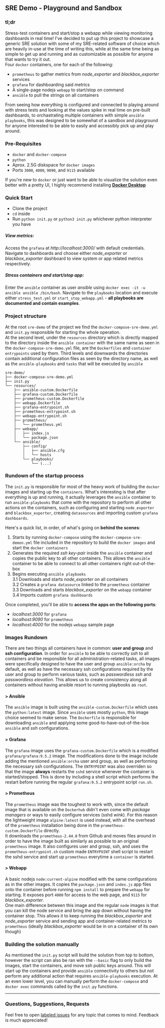 ## SRE Demo - Playground and Sandbox
### tl;dr
Stress-test containers and start/stop a webapp while viewing monitoring dashboards in real time! 
I've decided to put up this project to showcase a generic SRE solution with some of my SRE-related software of choice which are heavily in-use at the time of writing this, while at the same time being as simple to get up and running and as customizable as possible for anyone that wants to try it out.  
Four `docker` containers, one for each of the following: 
* `prometheus` to gather metrics from *node_exporter* and *blackbox_exporter* services
* `grafana` for dashboarding said metrics
* A single-page nodejs `webapp` to start/stop on command
* `ansible` to pull the strings on all containers

From seeing how everything is configured and connected to playing around with stress tests and looking at the values spike in real time on pre-built dashboards, to orchastrating multiple containers with simple `ansible playbooks`, this was designed to be somewhat of a sandbox and playground for anyone interested to be able to easily and accessibly pick up and play around.

### Pre-Requisites
* `docker` and `docker-compose` 
* `python`
* Aprox. 2.5G diskspace for `docker images`
* Ports `3000`, `4000`, `9090`, and `9115` available  

If you're new to `docker` or just want to be able to visualize the solution even better with a pretty UI, I highly recommend installing **[Docker Desktop](https://www.docker.com/products/docker-desktop/)**

### Quick Start
* Clone the project
* `cd` inside
* Run `python init.py` or `python3 init.py` whichever python interpreter you have 

##### **View metrics:**
Access the `grafana` at *http://localhost:3000/* with default credentials. Navigate to dashboards and choose either *node_exporter* or *blackbox_exporter* dashboard to view system or app related metrics respectively.   

##### **Stress containers and start/stop app**:
Enter the `ansible` container as user *ansible* using `docker exec -it -u ansible ansible /bin/bash`. Navigate to the `playbooks` location and execute either `stress_test.yml` or `start_stop_webapp.yml` - **all playbooks are documented and contain examples**.

### Project structure
At the root `sre-demo` of the project we find the `docker-compose-sre-demo.yml` and `init.py` responsible for starting the whole operation.  
At the second level, under the `resources` directory which is directly mapped to the directory inside the `ansible container` with the same name as seen in the `docker-compose-sre-demo.yml` file, are the `Dockerfiles` and `container entrypoints` used by them. 
Third levels and downwards the directories contain additional configuration files as seen by the directory name, as well as the `ansible-playbooks` and `tasks` that will be executed by `ansible`
```
sre-demo/
├── docker-compose-sre-demo.yml
├── init.py
└── resources/
    ├── ansible-custom.Dockerfile
    ├── grafana-custom.Dockerfile
    ├── prometheus-custom.Dockerfile
    ├── webapp.Dockerfile
    ├── grafana-entrypoint.sh
    ├── prometheus-entrypoint.sh
    ├── webapp-entrypoint.sh
    ├── prometheus/
    │   └── prometheus.yml
    ├── webapp/
    │   ├── index.js
    │   └── package.json
    └── ansible/
        ├── config/
        │   ├── ansible.cfg
        │   └── hosts
        └── playbooks/
            └── (...)
```
### Rundown of the startup process
The `init.py` is responsible for most of the heavy work of building the `docker` images and starting up the `containers`. What's interesting is that after everything is up and running, it actually leverages the `ansible` container to run `ansible-playbooks` that come with the repository to perform all other actions on the containers, such as configuring and starting `node_exporter` and `blackbox_exporter`, creating `datasources` and importing custom `grafana dashboards`.  

Here's a quick list, in order, of what's going on **behind the scenes**:
1. Starts by running `docker-compose` using the `docker-compose-sre-demon.yml` file included in the repository to build the `docker images` and start the `docker containers`
2. Generates the required *ssh key-pair* inside the `ansible` container and copies the public key to all other containers. This allows the `ansible` container to be able to connect to all other containers right out-of-the-box
3. Begins executing `ansible playbooks`  
3.1 Downloads and starts *node_exporter* on all containers  
3.2 Creates a `grafana datasource` linked to the `prometheus` container  
3.3 Downloads and starts *blackbox_exporter* on the `webapp` container  
3.4 Imports custom `grafana dashboards`  

Once completed, you'll be able to **access the apps on the following ports**:
* *localhost:3000* for `grafana`
* *localhost:9090* for `prometheus`
* *localhost:4000* for the nodejs `webapp` sample page

### Images Rundown
There are two things all containers have in common: **user and group** and **ssh configuration**.
In order for `ansible` to be able to correctly *ssh* to all containers and be responsible for all administration-related tasks, all images were specifically designed to have the user and group `ansible:orcha` by default, as well as have the necessary ssh configurations required by the user and group to perform various tasks, such as *passwordless ssh* and *passwordless elevation*. This allows us to create consistency along all containers without having ansible resort to running playbooks as `root`.
#### > Ansible
The `ansible` image is built using the `ansible-custom.Dockerfile` which uses the `python:latest` image. Since `ansible` uses mostly `python`, this image choice seemed to make sense. The `Dockerfile` is responsible for downloading `ansible` and applying some good-to-have-out-of-the-box `ansible` and *ssh* configurations.
#### > Grafana
The `grafana` image uses the `grafana-custom.Dockerfile` which is a modified `grafana/grafana:9.5.2` image. The modifications done to the image include adding the mentioned `ansible:orcha` user and group, as well as performing the necessary ssh configurations. The `ENTRYPOINT` was also overriden so that the image **always** restarts the `sshd` service whenever the container is started/stopped. This is done by including a shell script which performs the restart before running the regular `grafana:9.5.2` entrypoint script `run.sh`.
#### > Prometheus
The `prometheus` image was the toughest to work with, since the default image that is available on the `Dockerhub` didn't even come with *package managers* or ways to easily configure services (sshd *wink*). For this reason the lightweight image `alpine:latest` is used instead, with all the overhead of the `prometheus` installation being done in the `prometheus-custom.Dockerfile` directly.  
It downloads the `prometheus-2.44.0` from Github and moves files around in order to have the image built as similarly as possible to an original `prometheus` image. It also configures user and group, ssh, and uses the `prometheus-entrypoint.sh` custom made `ENTRYPOINT` shell script to restart the sshd service and start up `prometheus` everytime a `container` is started.
#### > Webapp
A basic nodejs `node:current-alpine` modified with the same configurations as in the other images. It  copies the `package.json` and `index.js` app files onto the container before running `npm install` to prepare the `webapp` for starting. It exposes port `4000` for access to the web page, and `9115` for *blackbox_exporter*.  
One main difference between this image and the regular `node` images is that you can kill the node service and bring the app down without having the container stop. This allows it to keep running the *blackbox_exporter* and *node_exporter* service and sending app and container-related metrics to `prometheus` (ideally *blackbox_exporter* would be in on a container of its own though)
  
  
### Building the solution manually
As mentioned the `init.py` script will build the solution from top to bottom, however the script can also be ran with the `--basic` flag to only build the images, start the containers, and move ssh public keys around. This will start up the containers and provide `ansible` connectivity to others but not perform any additional action that requires `ansible-playbooks` execution.
At an even lower level, you can manually perform the `docker-compose` and `docker exec` commands called by the `init.py` functions.

---  
###  Questions, Suggestions, Requests
Feel free to open [labeled issues](https://github.com/ShowMeTheGita/sre-demo/issues) for any topic that comes to mind. Feedback is much appreciated!

